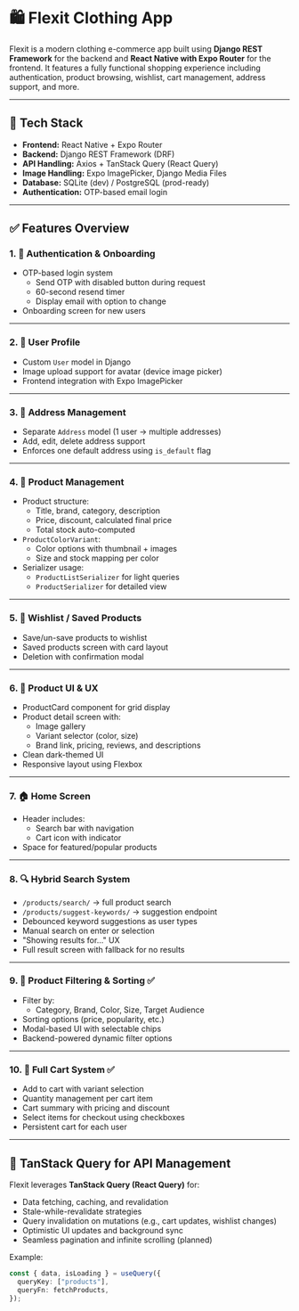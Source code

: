 # 🛍️ Flexit Clothing App

Flexit is a modern clothing e-commerce app built using **Django REST Framework** for the backend and **React Native with Expo Router** for the frontend. It features a fully functional shopping experience including authentication, product browsing, wishlist, cart management, address support, and more.

---

## 🚀 Tech Stack

- **Frontend:** React Native + Expo Router
- **Backend:** Django REST Framework (DRF)
- **API Handling:** Axios + TanStack Query (React Query)
- **Image Handling:** Expo ImagePicker, Django Media Files
- **Database:** SQLite (dev) / PostgreSQL (prod-ready)
- **Authentication:** OTP-based email login

---

## ✅ Features Overview

### 1. 🔐 Authentication & Onboarding

- OTP-based login system
  - Send OTP with disabled button during request
  - 60-second resend timer
  - Display email with option to change
- Onboarding screen for new users

---

### 2. 👤 User Profile

- Custom `User` model in Django
- Image upload support for avatar (device image picker)
- Frontend integration with Expo ImagePicker

---

### 3. 📍 Address Management

- Separate `Address` model (1 user → multiple addresses)
- Add, edit, delete address support
- Enforces one default address using `is_default` flag

---

### 4. 🛒 Product Management

- Product structure:
  - Title, brand, category, description
  - Price, discount, calculated final price
  - Total stock auto-computed
- `ProductColorVariant`:
  - Color options with thumbnail + images
  - Size and stock mapping per color
- Serializer usage:
  - `ProductListSerializer` for light queries
  - `ProductSerializer` for detailed view

---

### 5. 💖 Wishlist / Saved Products

- Save/un-save products to wishlist
- Saved products screen with card layout
- Deletion with confirmation modal

---

### 6. 🎨 Product UI & UX

- ProductCard component for grid display
- Product detail screen with:
  - Image gallery
  - Variant selector (color, size)
  - Brand link, pricing, reviews, and descriptions
- Clean dark-themed UI
- Responsive layout using Flexbox

---

### 7. 🏠 Home Screen

- Header includes:
  - Search bar with navigation
  - Cart icon with indicator
- Space for featured/popular products

---

### 8. 🔍 Hybrid Search System

- `/products/search/` → full product search
- `/products/suggest-keywords/` → suggestion endpoint
- Debounced keyword suggestions as user types
- Manual search on enter or selection
- "Showing results for..." UX
- Full result screen with fallback for no results

---

### 9. 🎯 Product Filtering & Sorting ✅

- Filter by:
  - Category, Brand, Color, Size, Target Audience
- Sorting options (price, popularity, etc.)
- Modal-based UI with selectable chips
- Backend-powered dynamic filter options

---

### 10. 🧺 Full Cart System ✅

- Add to cart with variant selection
- Quantity management per cart item
- Cart summary with pricing and discount
- Select items for checkout using checkboxes
- Persistent cart for each user

---

## 🧠 TanStack Query for API Management

Flexit leverages **TanStack Query (React Query)** for:

- Data fetching, caching, and revalidation
- Stale-while-revalidate strategies
- Query invalidation on mutations (e.g., cart updates, wishlist changes)
- Optimistic UI updates and background sync
- Seamless pagination and infinite scrolling (planned)

Example:

```ts
const { data, isLoading } = useQuery({
  queryKey: ["products"],
  queryFn: fetchProducts,
});

